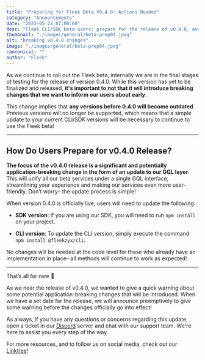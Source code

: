 ```yaml
---
title: "Preparing for Fleek Beta V0.4.0: Actions Needed"
category: "Announcements"
date: "2023-05-22 07:00:00"
desc: "Fleek CLI/SDK beta users: prepare for the release of v0.4.0, avoiding any potentially application-breaking changes!"
thumbnail: "./images/general/beta-prep04.jpeg"
alt: "breaking v0.4.0 changes"
image: "./images/general/beta-prep04.jpeg"
cannonical: ""
author: "Fleek"
---
```


As we continue to roll out the Fleek beta, internally we are in the final stages of testing for the release of version 0.4.0. While this version has yet to be finalized and released, **it's important to not that it will introduce breaking changes that we want to inform our users about early**.

This change implies that **any versions before 0.4.0 will become outdated**. Previous versions will no longer be supported, which means that a simple update to your current CLI/SDK versions will be necessary to continue to use the Fleek beta!

---

## How Do Users Prepare for v0.4.0 Release?

**The focus of the v0.4.0 release is a significant and potentially application-breaking change in the form of an update to our GQL layer**. This will unify all our beta services under a single GQL interface, streamlining your experience and making our services even more user-friendly. Don’t worry– the update process is simple! 

When version 0.4.0 is officially live, users will need to update the following:

* **SDK version**: If you are using our SDK, you will need to run `npm install` on your project.

* **CLI version**: To update the CLI version, simply execute the command `npm install @fleekzyx/cli`.

No changes will be needed at the code level for those who already have an implementation in place– all methods will continue to work as expected!

---

That’s all for now 👋

As we near the release of v0.4.0, we wanted to give a quick warning about some potential application-breaking changes that will be introduced. When we have a set date for the release, we will announce preemptively to give some warning before the changes officially go into effect!

As always, if you have any questions or concerns regarding this update, open a ticket in our [Discord](https://discord.gg/fleek) server and chat with our support team. We're here to assist you every step of the way.

For more resources, and to follow us on social media, check out our [Linktree](https://linktr.ee/fleek)!
